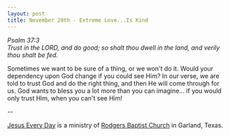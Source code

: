 ```yaml
---
layout: post
title: November 28th - Extreme Love...Is Kind
---
```


_Psalm 37:3  
Trust in the LORD, and do good; so shalt thou dwell in the land, and
verily thou shalt be fed._

Sometimes we want to be sure of a thing, or we won't do it. Would
your dependency upon God change if you could see Him? In our verse,
we are told to trust God and do the right thing, and then He will
come through for us. God wants to bless you a lot more than you can
imagine... if you would only trust Him, when you can't see Him!

 --

<a href=http://jesuseveryday.net>Jesus Every Day</a> is a ministry of <a href=http://rodgersbaptist.net>Rodgers Baptist Church</a> in Garland, Texas.
